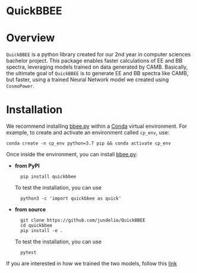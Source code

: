 # QuickBBEE 


# Overview

``QuickBBEE`` is a python library created for our 2nd year in computer sciences bachelor project. This package enables faster calculations of EE and BB spectra, leveraging models trained on data generated by CAMB. Basically, the ultimate goal of ``QuickBBEE`` is to generate EE and BB spectra like CAMB, but faster, using a trained Neural Network model we created using ``CosmoPower``.


# Installation

We recommend installing [bbee.py](bbee.py) within a [Conda](https://docs.conda.io/projects/conda/en/latest/index.html) virtual environment. 
For example, to create and activate an environment called ``cp_env``, use:

    conda create -n cp_env python=3.7 pip && conda activate cp_env

Once inside the environment, you can install [bbee.py](bbee.py):

- **from PyPI** 

        pip install quickbbee

    To test the installation, you can use

        python3 -c 'import quickbbee as quick'


- **from source**

        git clone https://github.com/jusdelio/QuickBBEE
        cd quickbbee
        pip install -e .

    To test the installation, you can use

        pytest

If you are interested in how we trained the two models, follow this [link](https://github.com/jusdelio/QuickBBEE/blob/main/quickbbee/EE_BB_models/README.md) 
